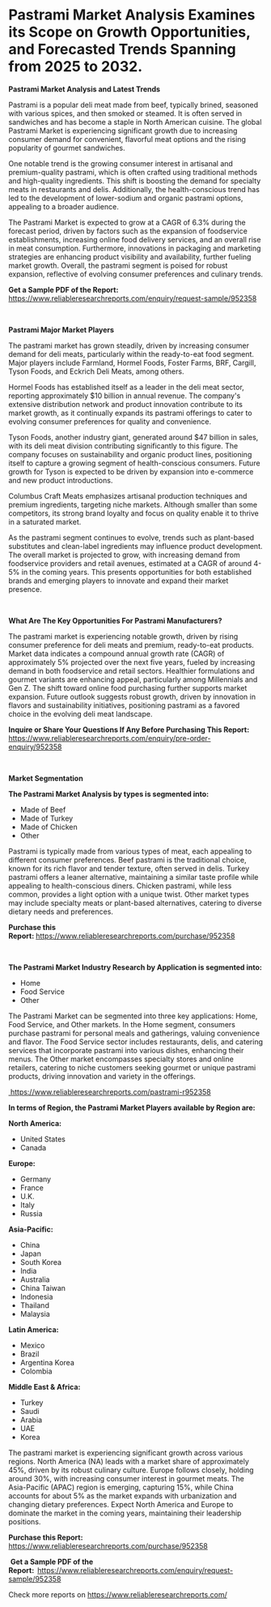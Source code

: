 <p><h1>Pastrami Market Analysis Examines its Scope on Growth Opportunities, and Forecasted Trends Spanning from 2025 to 2032.</h1></p><p><strong>Pastrami Market Analysis and Latest Trends</strong></p>
<p><p>Pastrami is a popular deli meat made from beef, typically brined, seasoned with various spices, and then smoked or steamed. It is often served in sandwiches and has become a staple in North American cuisine. The global Pastrami Market is experiencing significant growth due to increasing consumer demand for convenient, flavorful meat options and the rising popularity of gourmet sandwiches.</p><p>One notable trend is the growing consumer interest in artisanal and premium-quality pastrami, which is often crafted using traditional methods and high-quality ingredients. This shift is boosting the demand for specialty meats in restaurants and delis. Additionally, the health-conscious trend has led to the development of lower-sodium and organic pastrami options, appealing to a broader audience.</p><p>The Pastrami Market is expected to grow at a CAGR of 6.3% during the forecast period, driven by factors such as the expansion of foodservice establishments, increasing online food delivery services, and an overall rise in meat consumption. Furthermore, innovations in packaging and marketing strategies are enhancing product visibility and availability, further fueling market growth. Overall, the pastrami segment is poised for robust expansion, reflective of evolving consumer preferences and culinary trends.</p></p>
<p><strong>Get a Sample PDF of the Report:&nbsp;</strong> <a href="https://www.reliableresearchreports.com/enquiry/request-sample/952358?utm_campaign=2938&utm_medium=2&utm_source=Github&utm_content=ia&utm_term=06032025&utm_id=pastrami">https://www.reliableresearchreports.com/enquiry/request-sample/952358</a></p>
<p>&nbsp;</p>
<p><strong>Pastrami Major Market Players</strong></p>
<p><p>The pastrami market has grown steadily, driven by increasing consumer demand for deli meats, particularly within the ready-to-eat food segment. Major players include Farmland, Hormel Foods, Foster Farms, BRF, Cargill, Tyson Foods, and Eckrich Deli Meats, among others.</p><p>Hormel Foods has established itself as a leader in the deli meat sector, reporting approximately $10 billion in annual revenue. The company's extensive distribution network and product innovation contribute to its market growth, as it continually expands its pastrami offerings to cater to evolving consumer preferences for quality and convenience.</p><p>Tyson Foods, another industry giant, generated around $47 billion in sales, with its deli meat division contributing significantly to this figure. The company focuses on sustainability and organic product lines, positioning itself to capture a growing segment of health-conscious consumers. Future growth for Tyson is expected to be driven by expansion into e-commerce and new product introductions.</p><p>Columbus Craft Meats emphasizes artisanal production techniques and premium ingredients, targeting niche markets. Although smaller than some competitors, its strong brand loyalty and focus on quality enable it to thrive in a saturated market.</p><p>As the pastrami segment continues to evolve, trends such as plant-based substitutes and clean-label ingredients may influence product development. The overall market is projected to grow, with increasing demand from foodservice providers and retail avenues, estimated at a CAGR of around 4-5% in the coming years. This presents opportunities for both established brands and emerging players to innovate and expand their market presence.</p></p>
<p>&nbsp;</p>
<p><strong>What Are The Key Opportunities For Pastrami Manufacturers?</strong></p>
<p><p>The pastrami market is experiencing notable growth, driven by rising consumer preference for deli meats and premium, ready-to-eat products. Market data indicates a compound annual growth rate (CAGR) of approximately 5% projected over the next five years, fueled by increasing demand in both foodservice and retail sectors. Healthier formulations and gourmet variants are enhancing appeal, particularly among Millennials and Gen Z. The shift toward online food purchasing further supports market expansion. Future outlook suggests robust growth, driven by innovation in flavors and sustainability initiatives, positioning pastrami as a favored choice in the evolving deli meat landscape.</p></p>
<p><strong>Inquire or Share Your Questions If Any Before Purchasing This Report:</strong> <a href="https://www.reliableresearchreports.com/enquiry/pre-order-enquiry/952358?utm_campaign=2938&utm_medium=2&utm_source=Github&utm_content=ia&utm_term=06032025&utm_id=pastrami">https://www.reliableresearchreports.com/enquiry/pre-order-enquiry/952358</a></p>
<p>&nbsp;</p>
<p><strong>Market Segmentation</strong></p>
<p><strong>The Pastrami Market Analysis by types is segmented into:</strong></p>
<p><ul><li>Made of Beef</li><li>Made of Turkey</li><li>Made of Chicken</li><li>Other</li></ul></p>
<p><p>Pastrami is typically made from various types of meat, each appealing to different consumer preferences. Beef pastrami is the traditional choice, known for its rich flavor and tender texture, often served in delis. Turkey pastrami offers a leaner alternative, maintaining a similar taste profile while appealing to health-conscious diners. Chicken pastrami, while less common, provides a light option with a unique twist. Other market types may include specialty meats or plant-based alternatives, catering to diverse dietary needs and preferences.</p></p>
<p><strong>Purchase this Report:&nbsp;</strong><a href="https://www.reliableresearchreports.com/purchase/952358?utm_campaign=2938&utm_medium=2&utm_source=Github&utm_content=ia&utm_term=06032025&utm_id=pastrami">https://www.reliableresearchreports.com/purchase/952358</a></p>
<p>&nbsp;</p>
<p><strong>The Pastrami Market Industry Research by Application is segmented into:</strong></p>
<p><ul><li>Home</li><li>Food Service</li><li>Other</li></ul></p>
<p><p>The Pastrami Market can be segmented into three key applications: Home, Food Service, and Other markets. In the Home segment, consumers purchase pastrami for personal meals and gatherings, valuing convenience and flavor. The Food Service sector includes restaurants, delis, and catering services that incorporate pastrami into various dishes, enhancing their menus. The Other market encompasses specialty stores and online retailers, catering to niche customers seeking gourmet or unique pastrami products, driving innovation and variety in the offerings.</p></p>
<p><a href="https://www.reliableresearchreports.com/pastrami-r952358?utm_campaign=2938&utm_medium=2&utm_source=Github&utm_content=ia&utm_term=06032025&utm_id=pastrami">&nbsp;https://www.reliableresearchreports.com/pastrami-r952358</a></p>
<p><strong>In terms of Region, the Pastrami Market Players available by Region are:</strong></p>
<p>
    <p> <strong> North America: </strong>
        <ul>
            <li>United States</li>
            <li>Canada</li>
        </ul>
        </p> 
    <p> <strong> Europe: </strong>
        <ul>
            <li>Germany</li>
            <li>France</li>
            <li>U.K.</li>
            <li>Italy</li>
            <li>Russia</li>
        </ul>
        </p> 
    <p> <strong> Asia-Pacific: </strong>
        <ul>
            <li>China</li>
            <li>Japan</li>
            <li>South Korea</li>
            <li>India</li>
            <li>Australia</li>
            <li>China Taiwan</li>
            <li>Indonesia</li>
            <li>Thailand</li>
            <li>Malaysia</li>
        </ul>
        </p> 
    <p> <strong> Latin America: </strong>
        <ul>
            <li>Mexico</li>
            <li>Brazil</li>
            <li>Argentina Korea</li>
            <li>Colombia</li>
        </ul>
        </p> 
    <p> <strong> Middle East & Africa: </strong>
        <ul>
            <li>Turkey</li>
            <li>Saudi</li>
            <li>Arabia</li>
            <li>UAE</li>
            <li>Korea</li>
        </ul>
    </p>
    </p>
<p><p>The pastrami market is experiencing significant growth across various regions. North America (NA) leads with a market share of approximately 45%, driven by its robust culinary culture. Europe follows closely, holding around 30%, with increasing consumer interest in gourmet meats. The Asia-Pacific (APAC) region is emerging, capturing 15%, while China accounts for about 5% as the market expands with urbanization and changing dietary preferences. Expect North America and Europe to dominate the market in the coming years, maintaining their leadership positions.</p></p>
<p><strong>Purchase this Report: </strong><a href="https://www.reliableresearchreports.com/purchase/952358?utm_campaign=2938&utm_medium=2&utm_source=Github&utm_content=ia&utm_term=06032025&utm_id=pastrami">https://www.reliableresearchreports.com/purchase/952358</a></p>
<p>&nbsp;<strong>Get a Sample PDF of the Report:&nbsp;&nbsp;</strong><a href="https://www.reliableresearchreports.com/enquiry/request-sample/952358?utm_campaign=2938&utm_medium=2&utm_source=Github&utm_content=ia&utm_term=06032025&utm_id=pastrami">https://www.reliableresearchreports.com/enquiry/request-sample/952358</a></p>
<p><strong></strong></p>
<p>Check more reports on <a href="https://www.reliableresearchreports.com/?utm_campaign=2938&utm_medium=2&utm_source=Github&utm_content=ia&utm_term=06032025&utm_id=pastrami">https://www.reliableresearchreports.com/</a></p>